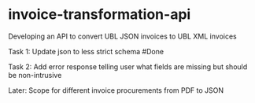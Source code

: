 # invoice-transformation-api

Developing an API to convert UBL JSON invoices to UBL XML invoices

Task 1: Update json to less strict schema #Done

Task 2: Add error response telling user what fields are missing but should be non-intrusive

Later: Scope for different invoice procurements from PDF to JSON
